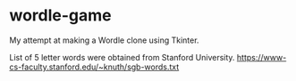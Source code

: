 # wordle-game
My attempt at making a Wordle clone using Tkinter.

List of 5 letter words were obtained from Stanford University.
https://www-cs-faculty.stanford.edu/~knuth/sgb-words.txt
